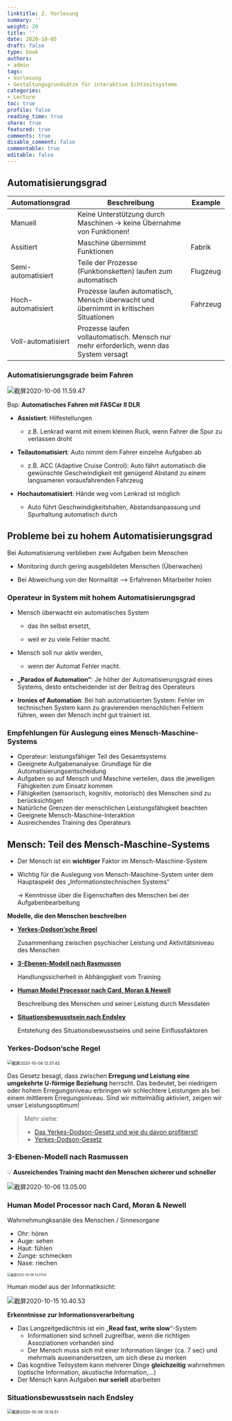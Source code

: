 ```yaml
---
linktitle: 2. Vorlesung
summary: ''
weight: 20
title: ''
date: 2020-10-05
draft: false
type: book
authors:
- admin
tags:
- Vorlesung
- Gestaltungsgrundsätze für interaktive Echtzeitsysteme
categories:
- Lecture
toc: true
profile: false
reading_time: true
share: true
featured: true
comments: true
disable_comment: false
commentable: true
editable: false
---
```


## Automatisierungsgrad

| Automationsgrad    | Beschreibung                                                 | Example  |
| ------------------ | ------------------------------------------------------------ | -------- |
| Manuell            | Keine Unterstützung durch Maschinen $\rightarrow$ keine Übernahme von Funktionen! |          |
| Assitiert          | Maschine übernimmt Funktionen                                | Fabrik   |
| Semi-automatisiert | Teile der Prozesse (Funktionsketten) laufen zum automatisch  | Flugzeug |
| Hoch-automatisiert | Prozesse laufen automatisch, Mensch überwacht und übernimmt in kritischen Situationen | Fahrzeug |
| Voll-automatisiert | Prozesse laufen vollautomatisch. Mensch nur mehr erforderlich, wenn das System versagt |          |

### Automatisierungsgrade beim Fahren

![截屏2020-10-06 11.59.47](https://raw.githubusercontent.com/EckoTan0804/upic-repo/master/uPic/截屏2020-10-06%2011.59.47.png)

Bsp: **Automatisches Fahren mit FASCar II DLR**

- **Assistiert**: Hilfestellungen
  - z.B. Lenkrad warnt mit einem kleinen Ruck, wenn Fahrer die Spur zu verlassen droht

- **Teilautomatisiert**: Auto nimmt dem Fahrer einzelne Aufgaben ab
  - z.B. ACC (Adaptive Cruise Control): Auto fährt automatisch die gewünschte Geschwindigkeit mit genügend Abstand zu einem langsameren vorausfahrenden Fahrzeug
- **Hochautomatisiert**: Hände weg vom Lenkrad ist möglich
  - Auto führt Geschwindigkeitshalten, Abstandsanpassung und Spurhaltung automatisch durch

## Probleme bei zu hohem Automatisierungsgrad

Bei Automatisierung verblieben zwei Aufgaben beim Menschen

- Monitoring durch gering ausgebildeten Menschen (Überwachen)

- Bei Abweichung von der Normalität --> Erfahrenen Mitarbeiter holen

### Operateur in System mit hohem Automatisierungsgrad

- Mensch überwacht ein automatisches System 
  - das ihn selbst ersetzt,

  - weil er zu viele Fehler macht.
- Mensch soll nur aktiv werden,
  - wenn der Automat Fehler macht.

- **„Paradox of Automation“**: Je höher der Automatisierungsgrad eines Systems, desto entscheidender ist der Beitrag des Operateurs
- **Ironies of Automation**: Bei hah automatisierten System: Fehler im technischen System kann zu gravierenden menschlichen Fehlern führen, ween der Mensch incht gut trainiert ist.

### Empfehlungen für Auslegung eines Mensch-Maschine-Systems

- Operateur: leistungsfähiger Teil des Gesamtsystems
- Geeignete Aufgabenanalyse: Grundlage für die Automatisierungsentscheidung
- Aufgaben so auf Mensch und Maschine verteilen, dass die jeweiligen Fähigkeiten zum Einsatz kommen
- Fähigkeiten (sensorisch, kognitiv, motorisch) des Menschen sind zu berücksichtigen
- Natürliche Grenzen der menschlichen Leistungsfähigkeit beachten
- Geeignete Mensch-Maschine-Interaktion
- Ausreichendes Training des Operateurs

## Mensch: Teil des Mensch-Maschine-Systems

- Der Mensch ist ein **wichtiger** Faktor im Mensch-Maschine-System

- Wichtig für die Auslegung von Mensch-Maschine-System unter dem Hauptaspekt des „Informationstechnischen Systems“

  $\rightarrow$ Kenntnisse über die Eigenschaften des Menschen bei der Aufgabenbearbeitung

**Modelle, die den Menschen beschreiben**

- [**Yerkes-Dodson‘sche Regel**](#yerkes-dodsonscheregel)

  Zusammenhang zwischen psychischer Leistung und Aktivitätsniveau des Menschen

- [**3-Ebenen-Modell nach Rasmussen**](#3-ebenen-modell-nach-rasmussen)

  Handlungssicherheit in Abhängigkeit vom Training

- [**Human Model Processor nach Card, Moran & Newell**](#human-model-processor-nach-card-moran--newell)

  Beschreibung des Menschen und seiner Leistung durch Messdaten

- [**Situationsbewusstsein nach Endsley**](#situationsbewusstsein-nach-endsley)

  Entstehung des Situationsbewusstseins und seine Einflussfaktoren

### Yerkes-Dodson‘sche Regel

<img src="https://raw.githubusercontent.com/EckoTan0804/upic-repo/master/uPic/截屏2020-10-06%2012.57.42.png" alt="截屏2020-10-06 12.57.42" style="zoom:67%;" />

Das Gesetz besagt, dass zwischen **Erregung und Leistung eine umgekehrte U-förmige Beziehung** herrscht. Das bedeutet, bei niedrigem oder hohem Erregungsniveau erbringen wir schlechtere Leistungen als bei einem mittlerem Erregungsniveau. Sind wir mittelmäßig aktiviert, zeigen wir unser Leistungsoptimum!

> Mehr siehe:
>
> - [Das Yerkes-Dodson-Gesetz und wie du davon profitierst!](https://motiviert-studiert.de/yerkes-dodson-gesetz/)
> - [Yerkes-Dodson-Gesetz](https://de.wikipedia.org/wiki/Yerkes-Dodson-Gesetz)

### 3-Ebenen-Modell nach Rasmussen

💡 **Ausreichendes Training macht den Menschen sicherer und schneller**

![截屏2020-10-06 13.05.00](https://raw.githubusercontent.com/EckoTan0804/upic-repo/master/uPic/截屏2020-10-06%2013.05.00.png)

### Human Model Processor nach Card, Moran & Newell

Wahrnehmungksanäle des Menschen / Sinnesorgane

- Ohr: hören
- Auge: sehen
- Haut: fühlen
- Zunge: schmecken
- Nase: riechen

<img src="https://raw.githubusercontent.com/EckoTan0804/upic-repo/master/uPic/截屏2020-10-06%2013.07.04.png" alt="截屏2020-10-06 13.07.04" style="zoom:50%;" />

Human model aus der Informatiksicht:

![截屏2020-10-15 10.40.53](https://raw.githubusercontent.com/EckoTan0804/upic-repo/master/uPic/截屏2020-10-15%2010.40.53.png)

**Erkenntnisse zur Informationsverarbeitung**

- Das Langzeitgedächtnis ist ein „**Read fast, write slow**“-System
  - Informationen sind schnell zugreifbar, wenn die richtigen Assoziationen vorhanden sind
  - Der Mensch muss sich mit einer Information länger (ca. 7 sec) und mehrmals auseinandersetzen, um sich diese zu merken
- Das kognitive Teilsystem kann mehrerer Dinge **gleichzeitig** wahrnehmen (optische Information, akustische Information,...)
- Der Mensch kann Aufgaben **nur seriell** abarbeiten

### Situationsbewusstsein nach Endsley

<img src="https://raw.githubusercontent.com/EckoTan0804/upic-repo/master/uPic/截屏2020-10-06%2013.14.51.png" alt="截屏2020-10-06 13.14.51" style="zoom:67%;" />